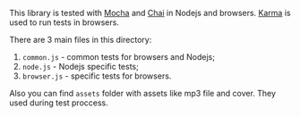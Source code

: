This library is tested with [Mocha](https://mochajs.org/) and [Chai](http://chaijs.com/) in Nodejs and browsers.
[Karma](https://karma-runner.github.io/) is used to run tests in browsers.

There are 3 main files in this directory:

1. `common.js` - common tests for browsers and Nodejs;
2. `node.js` - Nodejs specific tests;
3. `browser.js` - specific tests for browsers.

Also you can find `assets` folder with assets like mp3 file and cover.
They used during test proccess.
